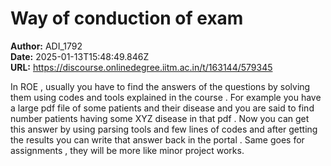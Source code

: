 # Way of conduction of exam

**Author:** ADI_1792  
**Date:** 2025-01-13T15:48:49.846Z  
**URL:** https://discourse.onlinedegree.iitm.ac.in/t/163144/579345

In ROE , usually you have to find the answers of the questions by solving them using codes and tools explained in the course .
For example you have a large pdf file of some patients and their disease and you are said to find number patients having some XYZ disease in that pdf . Now you can get this answer by using parsing tools and few lines of codes and after getting the results you can write that answer back in the portal .
Same goes for assignments , they will be more like minor project works.
